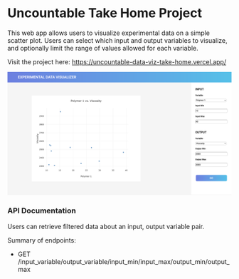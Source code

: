 # Uncountable Take Home Project
This web app allows users to visualize experimental data on a simple scatter plot. 
Users can select which input and output variables to visualize, and optionally limit the range of values allowed for each variable.

Visit the project here: https://uncountable-data-viz-take-home.vercel.app/

<img width="1433" alt="preview" src="https://github.com/jayyysiri/uncountable-data-viz-take-home/blob/3a7d575db08fed66a4583b6ef688f14ad639e8d4/homepage_preview.png">

### **API Documentation**

Users can retrieve filtered data about an input, output variable pair.

Summary of endpoints:
- GET /input_variable/output_variable/input_min/input_max/output_min/output_max



